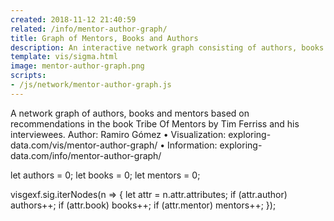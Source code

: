 ```yaml
---
created: 2018-11-12 21:40:59
related: /info/mentor-author-graph/
title: Graph of Mentors, Books and Authors
description: An interactive network graph consisting of authors, books and mentors based on recommendations in the book Tribe Of Mentors by Tim Ferriss and his interviewees.
template: vis/sigma.html
image: mentor-author-graph.png
scripts:
- /js/network/mentor-author-graph.js
---
```


A network graph of authors, books and mentors based on recommendations in the book Tribe Of Mentors by Tim Ferriss and his interviewees.
Author: Ramiro Gómez • Visualization: exploring-data.com/vis/mentor-author-graph/ • Information: exploring-data.com/info/mentor-author-graph/


let authors = 0;
let books = 0;
let mentors = 0;

visgexf.sig.iterNodes(n => {
    let attr = n.attr.attributes;
    if (attr.author) authors++;
    if (attr.book) books++;
    if (attr.mentor) mentors++;
});